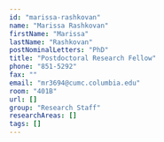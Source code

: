 ```yaml
---
id: "marissa-rashkovan"
name: "Marissa Rashkovan"
firstName: "Marissa"
lastName: "Rashkovan"
postNominalLetters: "PhD"
title: "Postdoctoral Research Fellow"
phone: "851-5292"
fax: ""
email: "mr3694@cumc.columbia.edu"
room: "401B"
url: []
group: "Research Staff"
researchAreas: []
tags: []
---
```

